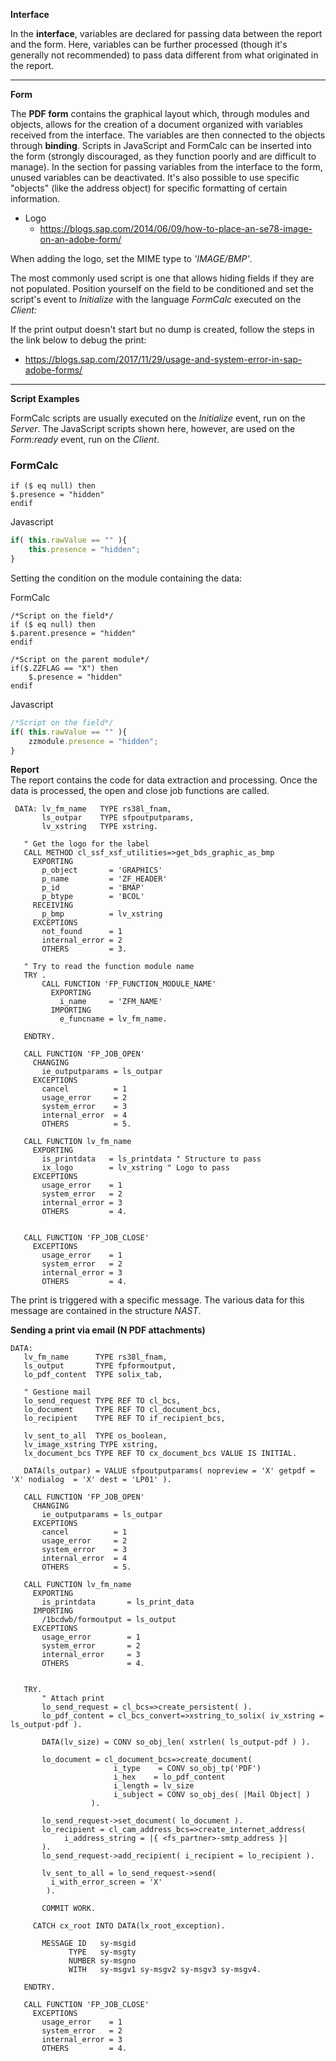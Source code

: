 **Interface**

In the **interface**, variables are declared for passing data between the report and the form. Here, variables can be further processed (though it's generally not recommended) to pass data different from what originated in the report.

---

**Form**

The **PDF form** contains the graphical layout which, through modules and objects, allows for the creation of a document organized with variables received from the interface. The variables are then connected to the objects through **binding**.
Scripts in JavaScript and FormCalc can be inserted into the form (strongly discouraged, as they function poorly and are difficult to manage). In the section for passing variables from the interface to the form, unused variables can be deactivated. It's also possible to use specific "objects" (like the address object) for specific formatting of certain information.
* Logo
  * https://blogs.sap.com/2014/06/09/how-to-place-an-se78-image-on-an-adobe-form/

When adding the logo, set the MIME type to *'IMAGE/BMP'*.

The most commonly used script is one that allows hiding fields if they are not populated. Position yourself on the field to be conditioned and set the script's event to *Initialize* with the language *FormCalc* executed on the *Client:*

If the print output doesn't start but no dump is created, follow the steps in the link below to debug the print:
* https://blogs.sap.com/2017/11/29/usage-and-system-error-in-sap-adobe-forms/

---

**Script Examples**

FormCalc scripts are usually executed on the *Initialize* event, run on the *Server*.
The JavaScript scripts shown here, however, are used on the *Form:ready* event, run on the *Client*.

### FormCalc

```FormCalc
if ($ eq null) then
$.presence = "hidden"
endif
```

Javascript
```Javascript
if( this.rawValue == "" ){
	this.presence = "hidden";
}
```

Setting the condition on the module containing the data:

FormCalc
```FormCalc
/*Script on the field*/
if ($ eq null) then
$.parent.presence = "hidden"
endif

/*Script on the parent module*/
if($.ZZFLAG == "X") then
	$.presence = "hidden"
endif
```

Javascript
```Javascript
/*Script on the field*/
if( this.rawValue == "" ){
	zzmodule.presence = "hidden";
}
```
    
**Report**</br>
The report contains the code for data extraction and processing. Once the data is processed, the open and close job functions are called.

 ```abap
  DATA: lv_fm_name   TYPE rs38l_fnam,
        ls_outpar    TYPE sfpoutputparams,
        lv_xstring   TYPE xstring.
        
    " Get the logo for the label
    CALL METHOD cl_ssf_xsf_utilities=>get_bds_graphic_as_bmp
      EXPORTING
        p_object       = 'GRAPHICS'
        p_name         = 'ZF_HEADER'
        p_id           = 'BMAP'
        p_btype        = 'BCOL'
      RECEIVING
        p_bmp          = lv_xstring
      EXCEPTIONS
        not_found      = 1
        internal_error = 2
        OTHERS         = 3.
        
    " Try to read the function module name
    TRY .
        CALL FUNCTION 'FP_FUNCTION_MODULE_NAME'
          EXPORTING
            i_name     = 'ZFM_NAME'
          IMPORTING
            e_funcname = lv_fm_name.

    ENDTRY.

    CALL FUNCTION 'FP_JOB_OPEN'
      CHANGING
        ie_outputparams = ls_outpar
      EXCEPTIONS
        cancel          = 1
        usage_error     = 2
        system_error    = 3
        internal_error  = 4
        OTHERS          = 5.

    CALL FUNCTION lv_fm_name
      EXPORTING
        is_printdata   = ls_printdata " Structure to pass
        ix_logo        = lv_xstring " Logo to pass
      EXCEPTIONS
        usage_error    = 1
        system_error   = 2
        internal_error = 3
        OTHERS         = 4.


    CALL FUNCTION 'FP_JOB_CLOSE'
      EXCEPTIONS
        usage_error    = 1
        system_error   = 2
        internal_error = 3
        OTHERS         = 4.
 ```
 
The print is triggered with a specific message. The various data for this message are contained in the structure <i>NAST</i>.


**Sending a print via email (N PDF attachments)**

 ```abap
 DATA:
    lv_fm_name      TYPE rs38l_fnam,
    ls_output       TYPE fpformoutput,
    lo_pdf_content  TYPE solix_tab,

    " Gestione mail
    lo_send_request TYPE REF TO cl_bcs,
    lo_document     TYPE REF TO cl_document_bcs,
    lo_recipient    TYPE REF TO if_recipient_bcs,

    lv_sent_to_all  TYPE os_boolean,
    lv_image_xstring TYPE xstring,
    lx_document_bcs TYPE REF TO cx_document_bcs VALUE IS INITIAL.
    
    DATA(ls_outpar) = VALUE sfpoutputparams( nopreview = 'X' getpdf = 'X' nodialog  = 'X' dest = 'LP01' ).

    CALL FUNCTION 'FP_JOB_OPEN'
      CHANGING
        ie_outputparams = ls_outpar
      EXCEPTIONS
        cancel          = 1
        usage_error     = 2
        system_error    = 3
        internal_error  = 4
        OTHERS          = 5.

    CALL FUNCTION lv_fm_name
      EXPORTING
        is_printdata       = ls_print_data
      IMPORTING
        /1bcdwb/formoutput = ls_output
      EXCEPTIONS
        usage_error        = 1
        system_error       = 2
        internal_error     = 3
        OTHERS             = 4.


    TRY.
        " Attach print
        lo_send_request = cl_bcs=>create_persistent( ).
        lo_pdf_content = cl_bcs_convert=>xstring_to_solix( iv_xstring = ls_output-pdf ).

        DATA(lv_size) = CONV so_obj_len( xstrlen( ls_output-pdf ) ).

        lo_document = cl_document_bcs=>create_document(
                        i_type    = CONV so_obj_tp('PDF')
                        i_hex    = lo_pdf_content
                        i_length = lv_size
                        i_subject = CONV so_obj_des( |Mail Object| )
                   ).

        lo_send_request->set_document( lo_document ).
        lo_recipient = cl_cam_address_bcs=>create_internet_address(
             i_address_string = |{ <fs_partner>-smtp_address }|
        ).
        lo_send_request->add_recipient( i_recipient = lo_recipient ).

        lv_sent_to_all = lo_send_request->send(
          i_with_error_screen = 'X'
         ).

        COMMIT WORK.

      CATCH cx_root INTO DATA(lx_root_exception).

        MESSAGE ID   sy-msgid
              TYPE   sy-msgty
              NUMBER sy-msgno
              WITH   sy-msgv1 sy-msgv2 sy-msgv3 sy-msgv4.

    ENDTRY.

    CALL FUNCTION 'FP_JOB_CLOSE'
      EXCEPTIONS
        usage_error    = 1
        system_error   = 2
        internal_error = 3
        OTHERS         = 4.
 ```

